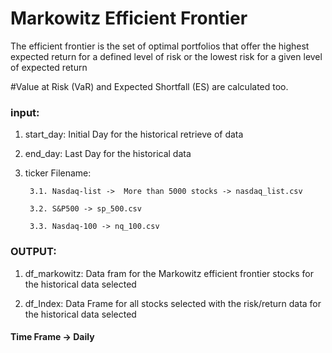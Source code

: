 # Markowitz Efficient Frontier
The efficient frontier is the set of optimal portfolios that offer the highest expected return for a defined level of risk or the lowest risk for a given level of expected return

#Value at Risk (VaR) and Expected Shortfall (ES) are calculated too. 

### input:
   1. start_day: Initial Day for the historical retrieve of data
   
   2. end_day: Last Day for the historical data
   
   3. ticker Filename:
   
           3.1. Nasdaq-list ->  More than 5000 stocks -> nasdaq_list.csv
           
           3.2. S&P500 -> sp_500.csv
           
           3.3. Nasdaq-100 -> nq_100.csv
           
           
   
### OUTPUT:
   1. df_markowitz: Data fram for the Markowitz efficient frontier stocks for the historical data selected
   
   2. df_Index: Data Frame for all stocks selected with the risk/return data for the historical data selected


#### Time Frame -> Daily


